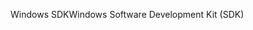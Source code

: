 <span data-ttu-id="291d4-101">Windows SDK</span><span class="sxs-lookup"><span data-stu-id="291d4-101">Windows Software Development Kit (SDK)</span></span>
